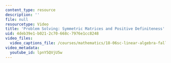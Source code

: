 ```yaml
---
content_type: resource
description: ''
file: null
resourcetype: Video
title: 'Problem Solving: Symmetric Matrices and Positive Definiteness'
uid: 4deb39e1-b021-2c70-668c-7976e1cc8248
video_files:
  video_captions_file: /courses/mathematics/18-06sc-linear-algebra-fall-2011/positive-definite-matrices-and-applications/symmetric-matrices-and-positive-definiteness/problem-solving-symmetric-matrices-and-positive-definiteness/lpnY5QVjU5w.vtt
video_metadata:
  youtube_id: lpnY5QVjU5w
---
```

